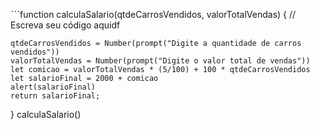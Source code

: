 ˋˋˋfunction calculaSalario(qtdeCarrosVendidos, valorTotalVendas) {
    // Escreva seu código aquidf

    qtdeCarrosVendidos = Number(prompt("Digite a quantidade de carros vendidos"))
    valorTotalVendas = Number(prompt("Digite o valor total de vendas"))
    let comicao = valorTotalVendas * (5/100) + 100 * qtdeCarrosVendidos
    let salarioFinal = 2000 + comicao
    alert(salarioFinal)
    return salarioFinal;
   }
   calculaSalario()
   
